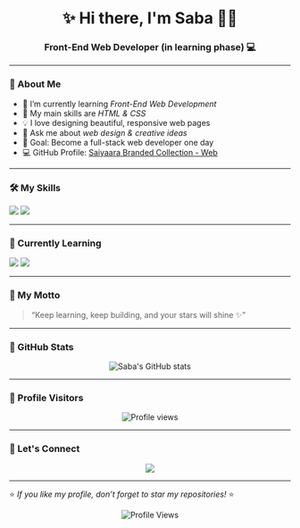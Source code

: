 <h1 align="center">✨ Hi there, I'm Saba 👩‍💻</h1>
<h3 align="center">Front-End Web Developer (in learning phase) 💻</h3>

---

### 🌸 About Me
- 🔭 I’m currently learning *Front-End Web Development*
- 🌱 My main skills are *HTML & CSS*
- 💡 I love designing beautiful, responsive web pages
- 💬 Ask me about *web design & creative ideas*
- 🎯 Goal: Become a full-stack web developer one day
- 💻 GitHub Profile: [Saiyaara Branded Collection - Web](https://github.com/saiyaarabrandedcollection-web)

---

### 🛠️ My Skills
<p align="left">
  <img src="https://img.shields.io/badge/HTML5-E34F26?style=for-the-badge&logo=html5&logoColor=white"/>
  <img src="https://img.shields.io/badge/CSS3-1572B6?style=for-the-badge&logo=css3&logoColor=white"/>
</p>

---

### 🌱 Currently Learning
<p align="left">
  <img src="https://img.shields.io/badge/JavaScript-F7DF1E?style=for-the-badge&logo=javascript&logoColor=black"/>
  <img src="https://img.shields.io/badge/Responsive_Design-009688?style=for-the-badge&logo=csswizardry&logoColor=white"/>
</p>

---

### 💖 My Motto
> “Keep learning, keep building, and your stars will shine ✨”

---

### 🌟 GitHub Stats
<p align="center">
  <img src="https://github-readme-stats.vercel.app/api?username=saiyaarabrandedcollection-web&show_icons=true&theme=radical" alt="Saba's GitHub stats"/>
</p>

---

### 👀 Profile Visitors
<p align="center">
  <img src="https://komarev.com/ghpvc/?username=saiyaarabrandedcollection-web&label=Profile%20views&color=ff69b4&style=flat" alt="Profile views"/>
</p>

---

### 💌 Let's Connect
<p align="center">
  <a href="mailto:saiyaarabrandedcollection@gmail.com">
    <img src="https://img.shields.io/badge/Email Me-D14836?style=for-the-badge&logo=gmail&logoColor=white"/>
  </a>
</p>

---

⭐ *If you like my profile, don’t forget to star my repositories!* ⭐
<p align="center">
  <img src="https://komarev.com/ghpvc/?username=saiyaarabrandedcollection-web&label=Profile%20Views&color=ff69b4&style=for-the-badge" alt="Profile Views" />
</p>
